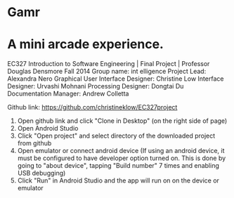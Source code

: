 Gamr
========================
A mini arcade experience.
========================
EC327 Introduction to Software Engineering | Final Project | Professor Douglas Densmore
Fall 2014
Group name: int elligence
Project Lead: Alexandra Nero
Graphical User Interface Designer: Christine Low
Interface Designer: Urvashi Mohnani
Processing Designer: Dongtai Du
Documentation Manager: Andrew Colletta

Github link: https://github.com/christineklow/EC327project
1. Open github link and click "Clone in Desktop" (on the right side of page)
2. Open Android Studio
3. Click "Open project" and select directory of the downloaded project from github
4. Open emulator or connect android device 
(If using an android device, it must be configured to have developer option turned on. This is done by going to "about device", tapping "Build number" 7 times and enabling USB debugging)
5. Click "Run" in Android Studio and the app will run on on the device or emulator
